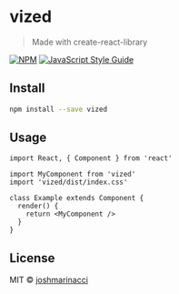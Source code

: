 # vized

> Made with create-react-library

[![NPM](https://img.shields.io/npm/v/vized.svg)](https://www.npmjs.com/package/vized) [![JavaScript Style Guide](https://img.shields.io/badge/code_style-standard-brightgreen.svg)](https://standardjs.com)

## Install

```bash
npm install --save vized
```

## Usage

```tsx
import React, { Component } from 'react'

import MyComponent from 'vized'
import 'vized/dist/index.css'

class Example extends Component {
  render() {
    return <MyComponent />
  }
}
```

## License

MIT © [joshmarinacci](https://github.com/joshmarinacci)
